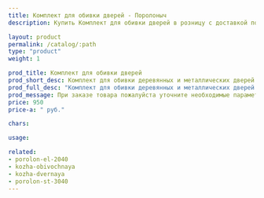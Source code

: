 ```yaml
---
title: Комплект для обивки дверей - Поролоныч
description: Купить Комплект для обивки дверей в розницу с доставкой по Москве.

layout: product
permalink: /catalog/:path
type: "product"
weight: 1

prod_title: Комплект для обивки дверей
prod_short_desc: Комплект для обивки деревянных и металлических дверей на базе искусственной кожи. В нём Вы найдёте всё необходимое для реставрации старой обивки.
prod_full_desc: "Комплект для обивки деревянных и металлических дверей на базе искусственной кожи. В нём Вы найдёте всё необходимое для реставрации старой обивки. Готовые комплекты для обивки двери с одной стороны включают в себя:<br /><br />- полотно винилискожи 2,1х0,93м<br />- поролон 10 мм<br />- валики<br />- гвозди декоративные<br />- гвозди металлические."
prod_message: При заказе товара пожалуйста уточните необходимые параметры (цвет и количество).
price: 950
price-a: " руб."

chars:

usage:

related:
- porolon-el-2040
- kozha-obivochnaya
- kozha-dvernaya
- porolon-st-3040
---
```


